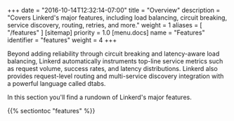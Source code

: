 +++
date = "2016-10-14T12:32:14-07:00"
title = "Overview"
description = "Covers Linkerd's major features, including load balancing, circuit breaking, service discovery, routing, retries, and more."
weight = 1
aliases = [
  "/features"
]
[sitemap]
  priority = 1.0
[menu.docs]
  name = "Features"
  identifier = "features"
  weight = 4
+++

Beyond adding reliability through circuit breaking and latency-aware load
balancing, Linkerd automatically instruments top-line service metrics such as
request volume, success rates, and latency distributions. Linkerd also provides
request-level routing and multi-service discovery integration with a powerful
language called dtabs.

<!--more-->

In this section you'll find a rundown of Linkerd's major features.

{{% sectiontoc "features" %}}
